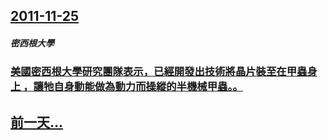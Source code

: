 ## [2011-11-25](/zh/news/2011/11/25/index.md)

##### 密西根大學
### [ 美國密西根大學研究團隊表示，已經開發出技術將晶片裝至在甲蟲身上 ，讓牠自身動能做為動力而操縱的半機械甲蟲。。](/zh/news/2011/11/25/美國密西根大學研究團隊表示-已經開發出技術將晶片裝至在甲蟲身上-讓牠自身動能做為動力而操縱的半機械甲蟲.md)
## [前一天...](/zh/news/2011/11/24/index.md)

